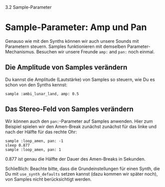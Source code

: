 3.2 Sample-Parameter

# Sample-Parameter: Amp und Pan

Genauso wie mit den Synths können wir auch unsere Sounds mit Parametern 
steuern. Samples funktionieren mit demselben Parameter-Mechanismus. 
Besuchen wir unsere Freunde `amp:` and `pan:` noch einmal.

## Die Amplitude von Samples verändern

Du kannst die Amplitude (Lautstärke) von Samples so steuern, wie Du es 
schon von den Synths kennst:

```
sample :ambi_lunar_land, amp: 0.5
```

## Das Stereo-Feld von Samples verändern

Wir können auch den `pan:`-Parameter auf Samples anwenden. Hier zum 
Beispiel spielen wir den Amen-Break zunächst zunächst für das linke und 
nach der Hälfte für das rechte Ohr:

```
sample :loop_amen, pan: -1
sleep 0.877
sample :loop_amen, pan: 1
```

0.877 ist genau die Hälfte der Dauer des Amen-Breaks in Sekunden.

Schließlich: Beachte bitte, dass die Grundeinstellungen für einen 
Synth, die Du mit `use_synth_defaults` setzen kannst (dazu kommen wir
später noch), von Samples nicht berücksichtigt werden.
